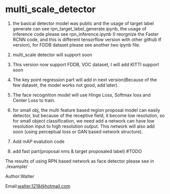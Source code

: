 # multi_scale_detector

1. the basical detector model was public and the usage of target label generate can see rpn_target_label_generate.ipynb, the usage of inference code please see rpn_inference.ipynb (I reorgnize the Faster RCNN code, and this is different tensorflow version with other github tf version), for FDDB dataset please see another two ipynb file.

2. multi_scale detector will support soon

3. This version now support FDDB, VOC dataset, I will add KITTI support soon

4. The key point regression part will add in next version(Because of the few dataset, the model works not good, add later).

4. The face recognition model will use Hinge Loss, Softmax loss and Center Loss to train.

5. for small obj, the multi feature based region proposal model can easily detector, but because of the receptive field, it become low resolution, so for small object classification, we need add a network can have low resolution input to high resolution output. This network will also add soon (using perceptual loss or GAN based network structure).

6. Add mAP evalution code

7. add fast part(proposal nms & target proposaled label) #TODO

The results of using RPN based network as face detector please see in ./example/

Author:Walter

Email:walter.1218@hotmail.com
